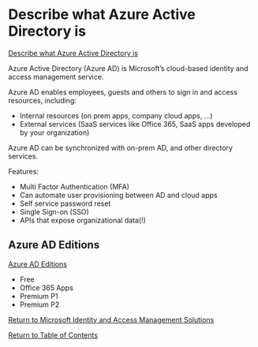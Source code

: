 # Describe what Azure Active Directory is

[Describe what Azure Active Directory is](https://docs.microsoft.com/en-us/learn/modules/describe-security-concepts-methodologies/6-describe-ways-encryption-hashing-secure-data)

Azure Active Directory (Azure AD) is Microsoft’s cloud-based identity and access management service. 

Azure AD enables employees, guests and others to sign in and access resources, including:
* Internal resources (on prem apps, company cloud apps, ...)
* External services (SaaS services like Office 365, SaaS apps developed by your organization)

Azure AD can be synchronized with on-prem AD, and other directory services.

Features:
* Multi Factor Authentication (MFA)
* Can automate user provisioning between AD and cloud apps
* Self service password reset
* Single Sign-on (SSO)
* APIs that expose organizational data(!)

## Azure AD Editions

[Azure AD Editions](https://docs.microsoft.com/en-us/learn/modules/explore-basic-services-identity-types/3-describe-available-editions)

* Free
* Office 365 Apps
* Premium P1
* Premium P2

[Return to Microsoft Identity and Access Management Solutions](README.md)

[Return to Table of Contents](../README.md)